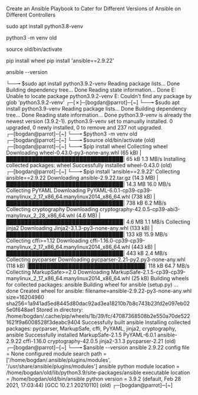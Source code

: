 Create an Ansible Playbook to Cater for Different Versions of Ansible on Different Controllers

sudo apt install python3.8-venv

python3 -m venv old

source old/bin/activate

pip install wheel
pip install 'ansible==2.9.22'

ansible --version

└──╼ $sudo apt install python3.9.2-venv
Reading package lists... Done
Building dependency tree... Done
Reading state information... Done
E: Unable to locate package python3.9.2-venv
E: Couldn't find any package by glob 'python3.9.2-venv'
┌─[✗]─[bogdan@parrot]─[~]
└──╼ $sudo apt install python3.9-venv
Reading package lists... Done
Building dependency tree... Done
Reading state information... Done
python3.9-venv is already the newest version (3.9.2-1).
python3.9-venv set to manually installed.
0 upgraded, 0 newly installed, 0 to remove and 237 not upgraded.
┌─[bogdan@parrot]─[~]
└──╼ $python3 -m venv old
┌─[bogdan@parrot]─[~]
└──╼ $source old/bin/activate
(old) ┌─[bogdan@parrot]─[~]
└──╼ $pip install wheel
Collecting wheel
  Downloading wheel-0.43.0-py3-none-any.whl (65 kB)
     |████████████████████████████████| 65 kB 1.3 MB/s 
Installing collected packages: wheel
Successfully installed wheel-0.43.0
(old) ┌─[bogdan@parrot]─[~]
└──╼ $pip install 'ansible==2.9.22'
Collecting ansible==2.9.22
  Downloading ansible-2.9.22.tar.gz (14.3 MB)
     |████████████████████████████████| 14.3 MB 16.0 MB/s 
Collecting PyYAML
  Downloading PyYAML-6.0.1-cp39-cp39-manylinux_2_17_x86_64.manylinux2014_x86_64.whl (738 kB)
     |████████████████████████████████| 738 kB 6.2 MB/s 
Collecting cryptography
  Downloading cryptography-42.0.5-cp39-abi3-manylinux_2_28_x86_64.whl (4.6 MB)
     |████████████████████████████████| 4.6 MB 1.1 MB/s 
Collecting jinja2
  Downloading Jinja2-3.1.3-py3-none-any.whl (133 kB)
     |████████████████████████████████| 133 kB 15.9 MB/s 
Collecting cffi>=1.12
  Downloading cffi-1.16.0-cp39-cp39-manylinux_2_17_x86_64.manylinux2014_x86_64.whl (443 kB)
     |████████████████████████████████| 443 kB 2.4 MB/s 
Collecting pycparser
  Downloading pycparser-2.21-py2.py3-none-any.whl (118 kB)
     |████████████████████████████████| 118 kB 64.7 MB/s 
Collecting MarkupSafe>=2.0
  Downloading MarkupSafe-2.1.5-cp39-cp39-manylinux_2_17_x86_64.manylinux2014_x86_64.whl (25 kB)
Building wheels for collected packages: ansible
  Building wheel for ansible (setup.py) ... done
  Created wheel for ansible: filename=ansible-2.9.22-py3-none-any.whl size=16204960 sha256=1a941ad5ed8445d80dac92ad3ea18210b7b8c743b23fd2e097eb025e0f648ae1
  Stored in directory: /home/bogdan/.cache/pip/wheels/1b/39/fc/47087368508b2e550a70de5221621f9a6008528f3deabc9404
Successfully built ansible
Installing collected packages: pycparser, MarkupSafe, cffi, PyYAML, jinja2, cryptography, ansible
Successfully installed MarkupSafe-2.1.5 PyYAML-6.0.1 ansible-2.9.22 cffi-1.16.0 cryptography-42.0.5 jinja2-3.1.3 pycparser-2.21
(old) ┌─[bogdan@parrot]─[~]
└──╼ $ansible --version
ansible 2.9.22
  config file = None
  configured module search path = ['/home/bogdan/.ansible/plugins/modules', '/usr/share/ansible/plugins/modules']
  ansible python module location = /home/bogdan/old/lib/python3.9/site-packages/ansible
  executable location = /home/bogdan/old/bin/ansible
  python version = 3.9.2 (default, Feb 28 2021, 17:03:44) [GCC 10.2.1 20210110]
(old) ┌─[bogdan@parrot]─[~]
